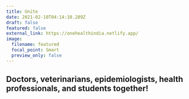 ```yaml
---
title: Unite
date: 2021-02-10T04:14:10.289Z
draft: false
featured: false
external_link: https://onehealthindia.netlify.app/
image:
  filename: featured
  focal_point: Smart
  preview_only: false
---
```

## **Doctors, veterinarians, epidemiologists, health professionals, and** **students together!**